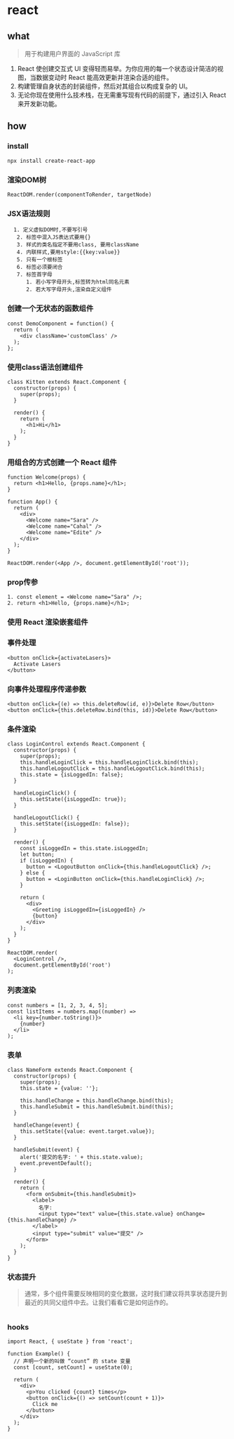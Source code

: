 # react


##  what
>用于构建用户界面的 JavaScript 库

1. React 使创建交互式 UI 变得轻而易举。为你应用的每一个状态设计简洁的视图，当数据变动时 React 能高效更新并渲染合适的组件。
2. 构建管理自身状态的封装组件，然后对其组合以构成复杂的 UI。
3. 无论你现在使用什么技术栈，在无需重写现有代码的前提下，通过引入 React 来开发新功能。

## how

### install


```
npx install create-react-app
```

### 渲染DOM树

```
ReactDOM.render(componentToRender, targetNode)
```


### JSX语法规则

```
  1. 定义虚拟DOM时,不要写引号
   2. 标签中混入JS表达式要用{}
   3. 样式的类名指定不要用class, 要用className
   4. 内联样式,要用style:{{key:value}}
   5. 只有一个根标签
   6. 标签必须要闭合
   7. 标签首字母
      1. 若小写字母开头,标签转为html同名元素
      2. 若大写字母开头,渲染自定义组件
```


### 创建一个无状态的函数组件

```
const DemoComponent = function() {
  return (
    <div className='customClass' />
  );
};
```

### 使用class语法创建组件


```
class Kitten extends React.Component {
  constructor(props) {
    super(props);
  }

  render() {
    return (
      <h1>Hi</h1>
    );
  }
}
```

### 用组合的方式创建一个 React 组件


```
function Welcome(props) {
  return <h1>Hello, {props.name}</h1>;
}

function App() {
  return (
    <div>
      <Welcome name="Sara" />
      <Welcome name="Cahal" />
      <Welcome name="Edite" />
    </div>
  );
}

ReactDOM.render(<App />, document.getElementById('root'));

```

### prop传参

```
1. const element = <Welcome name="Sara" />;
2. return <h1>Hello, {props.name}</h1>;
```

### 使用 React 渲染嵌套组件

### 事件处理

```
<button onClick={activateLasers}>
  Activate Lasers
</button>
```

### 向事件处理程序传递参数

```
<button onClick={(e) => this.deleteRow(id, e)}>Delete Row</button>
<button onClick={this.deleteRow.bind(this, id)}>Delete Row</button>
```


### 条件渲染


```
class LoginControl extends React.Component {
  constructor(props) {
    super(props);
    this.handleLoginClick = this.handleLoginClick.bind(this);
    this.handleLogoutClick = this.handleLogoutClick.bind(this);
    this.state = {isLoggedIn: false};
  }

  handleLoginClick() {
    this.setState({isLoggedIn: true});
  }

  handleLogoutClick() {
    this.setState({isLoggedIn: false});
  }

  render() {
    const isLoggedIn = this.state.isLoggedIn;
    let button;
    if (isLoggedIn) {
      button = <LogoutButton onClick={this.handleLogoutClick} />;
    } else {
      button = <LoginButton onClick={this.handleLoginClick} />;
    }

    return (
      <div>
        <Greeting isLoggedIn={isLoggedIn} />
        {button}
      </div>
    );
  }
}

ReactDOM.render(
  <LoginControl />,
  document.getElementById('root')
);
```

### 列表渲染


```
const numbers = [1, 2, 3, 4, 5];
const listItems = numbers.map((number) =>
  <li key={number.toString()}>
    {number}
  </li>
);
```

### 表单


```
class NameForm extends React.Component {
  constructor(props) {
    super(props);
    this.state = {value: ''};

    this.handleChange = this.handleChange.bind(this);
    this.handleSubmit = this.handleSubmit.bind(this);
  }

  handleChange(event) {
    this.setState({value: event.target.value});
  }

  handleSubmit(event) {
    alert('提交的名字: ' + this.state.value);
    event.preventDefault();
  }

  render() {
    return (
      <form onSubmit={this.handleSubmit}>
        <label>
          名字:
          <input type="text" value={this.state.value} onChange={this.handleChange} />
        </label>
        <input type="submit" value="提交" />
      </form>
    );
  }
}
```

### 状态提升

> 通常，多个组件需要反映相同的变化数据，这时我们建议将共享状态提升到最近的共同父组件中去。让我们看看它是如何运作的。

```

```


### hooks


```
import React, { useState } from 'react';

function Example() {
  // 声明一个新的叫做 “count” 的 state 变量
  const [count, setCount] = useState(0);

  return (
    <div>
      <p>You clicked {count} times</p>
      <button onClick={() => setCount(count + 1)}>
        Click me
      </button>
    </div>
  );
}
```

